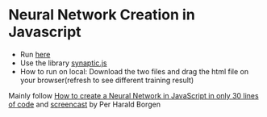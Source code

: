 # Neural Network Creation in Javascript

- Run [here](https://cdn.rawgit.com/siusoon/ML_neuralnetworkcreation/2c793a66/index.html)
- Use the library [synaptic.js](https://github.com/cazala/synaptic)
- How to run on local: Download the two files and drag the html file on your browser(refresh to see different training result)

Mainly follow [How to create a Neural Network in JavaScript in only 30 lines of code](https://medium.freecodecamp.org/how-to-create-a-neural-network-in-javascript-in-only-30-lines-of-code-343dafc50d49) and [screencast](https://scrimba.com/casts/cast-1980) by Per Harald Borgen

